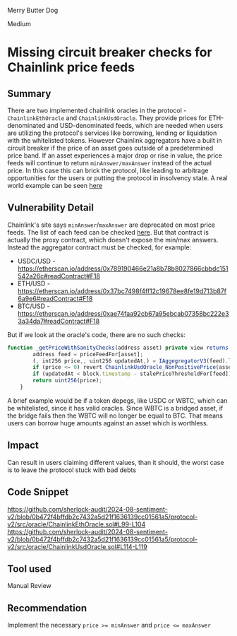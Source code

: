 Merry Butter Dog

Medium

# Missing circuit breaker checks for Chainlink price feeds

## Summary

There are two implemented chainlink oracles in the protocol - `ChainlinkEthOracle` and `ChainlinkUsdOracle`. They provide prices for ETH-denominated and USD-denominated feeds, which are needed when users are utilizing the protocol's services like borrowing, lending or liquidation with the whitelisted tokens. However Chainlink aggregators have a built in circuit breaker if the price of an asset goes outside of a predetermined price band. If an asset experiences a major drop or rise in value, the price feeds will continue to return `minAnswer/maxAnswer` instead of the actual price. In this case this can brick the protocol, like leading to arbitrage opportunities for the users or putting the protocol in insolvency state. A real world example can be seen [here](https://rekt.news/venus-blizz-rekt/)

## Vulnerability Detail

Chainlink's site says `minAnswer`/`maxAnswer` are deprecated on most price feeds. The list of each feed can be checked [here]( https://data.chain.link/feeds). But that contract is actually the proxy contract, which doesn't expose the min/max answers. Instead the aggregator contract must be checked, for example: 

- USDC/USD - https://etherscan.io/address/0x789190466e21a8b78b8027866cbbdc151542a26c#readContract#F18
- ETH/USD - https://etherscan.io/address/0x37bc7498f4ff12c19678ee8fe19d713b87f6a9e6#readContract#F18 
- BTC/USD - https://etherscan.io/address/0xae74faa92cb67a95ebcab07358bc222e33a34da7#readContract#F18

But if we look at the oracle's code, there are no such checks: 

```javascript
function _getPriceWithSanityChecks(address asset) private view returns (uint256) {
        address feed = priceFeedFor[asset];
        (, int256 price,, uint256 updatedAt,) = IAggegregatorV3(feed).latestRoundData();
        if (price <= 0) revert ChainlinkUsdOracle_NonPositivePrice(asset);
        if (updatedAt < block.timestamp - stalePriceThresholdFor[feed]) revert ChainlinkUsdOracle_StalePrice(asset);
        return uint256(price);
    }    
```

A brief example would be if a token depegs, like USDC or WBTC, which can be whitelisted, since it has valid oracles. Since WBTC is a bridged asset, if the bridge fails then the WBTC will no longer be equal to BTC. That means users can borrow huge amounts against an asset which is worthless.

## Impact

Can result in users claiming different values, than it should, the worst case is to leave the protocol stuck with bad debts

## Code Snippet

https://github.com/sherlock-audit/2024-08-sentiment-v2/blob/0b472f4bffdb2c7432a5d21f1636139cc01561a5/protocol-v2/src/oracle/ChainlinkEthOracle.sol#L99-L104
https://github.com/sherlock-audit/2024-08-sentiment-v2/blob/0b472f4bffdb2c7432a5d21f1636139cc01561a5/protocol-v2/src/oracle/ChainlinkUsdOracle.sol#L114-L119

## Tool used

Manual Review

## Recommendation

Implement the necessary `price >= minAnswer` and `price <= maxAnswer`